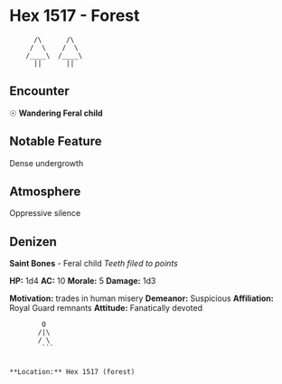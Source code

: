 # Hex 1517 - Forest
```
      /\      /\
     /  \    /  \
    /____\  /____\
      ||      ||
```

## Encounter

☉ **Wandering Feral child**

## Notable Feature

Dense undergrowth

## Atmosphere

Oppressive silence

## Denizen

**Saint Bones** - Feral child
*Teeth filed to points*

**HP:** 1d4 **AC:** 10 **Morale:** 5
**Damage:** 1d3

**Motivation:** trades in human misery
**Demeanor:** Suspicious
**Affiliation:** Royal Guard remnants
**Attitude:** Fanatically devoted

```
        O
       /|\
       / \
        ```


**Location:** Hex 1517 (forest)
